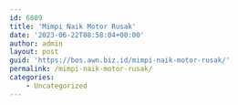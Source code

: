 ```yaml
---
id: 6809
title: 'Mimpi Naik Motor Rusak'
date: '2023-06-22T08:58:04+00:00'
author: admin
layout: post
guid: 'https://bos.awn.biz.id/mimpi-naik-motor-rusak/'
permalink: /mimpi-naik-motor-rusak/
categories:
    - Uncategorized
---
```


